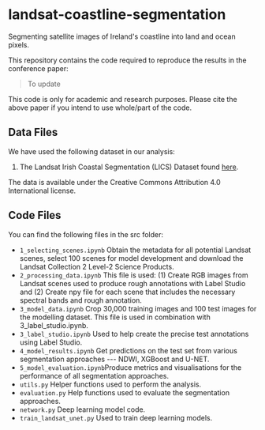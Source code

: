 # landsat-coastline-segmentation
Segmenting satellite images of Ireland's coastline into land and ocean pixels.

This repository contains the code required to reproduce the results in the conference paper:

> To update

This code is only for academic and research purposes. Please cite the above paper if you intend to use whole/part of the code. 

## Data Files

We have used the following dataset in our analysis: 

1. The Landsat Irish Coastal Segmentation (LICS) Dataset found [here](https://zenodo.org/records/8414665).

 The data is available under the Creative Commons Attribution 4.0 International license.

## Code Files
You can find the following files in the src folder:

- `1_selecting_scenes.ipynb` Obtain the metadata for all potential Landsat scenes, select 100 scenes for model development and download the Landsat Collection 2 Level-2 Science Products.
- `2_processing_data.ipynb` This file is used: (1) Create RGB images from Landsat scenes used to produce rough annotations with Label Studio and (2) Create npy file for each scene that includes the necessary spectral bands and rough annotation.
- `3_model_data.ipynb` Crop 30,000 training images and 100 test images for the modelling dataset. This file is used in combination with 3_label_studio.ipynb. 
- `3_label_studio.ipynb` Used to help create the precise test annotations using Label Studio.
- `4_model_results.ipynb` Get predictions on the test set from various segmentation approaches --- NDWI, XGBoost and U-NET.
- `5_model_evaluation.ipynb`Produce metrics and visualisations for the performance of all segmentation approaches.
- `utils.py` Helper functions used to perform the analysis. 
- `evaluation.py` Help functions used to evaluate the segmentation approaches.
- `network.py` Deep learning model code.
- `train_landsat_unet.py` Used to train deep learning models.
